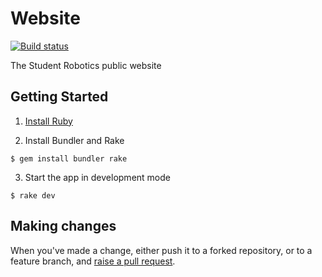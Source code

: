 # Website

[![Build status][build-badge]][build-page]

The Student Robotics public website

## Getting Started

1. [Install Ruby][install-ruby]

2. Install Bundler and Rake

``` shell
$ gem install bundler rake
```

3. Start the app in development mode

```shell
$ rake dev
```

## Making changes

When you've made a change, either push it to a forked repository, or to a
feature branch, and [raise a pull request][raise-a-pr].

[build-badge]: https://circleci.com/gh/srobo/website.png?style=shield
[build-page]: https://circleci.com/gh/srobo/website
[install-ruby]: https://www.ruby-lang.org/en/documentation/installation/
[raise-a-pr]: https://github.com/srobo/website/pull/new/gh-pages
